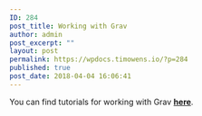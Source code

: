 ```yaml
---
ID: 284
post_title: Working with Grav
author: admin
post_excerpt: ""
layout: post
permalink: https://wpdocs.timowens.io/?p=284
published: true
post_date: 2018-04-04 16:06:41
---
```

You can find tutorials for working with Grav <a href="https://learn.getgrav.org/basics/basic-tutorial" target="_blank" rel="noopener noreferrer"><strong>here</strong></a>.